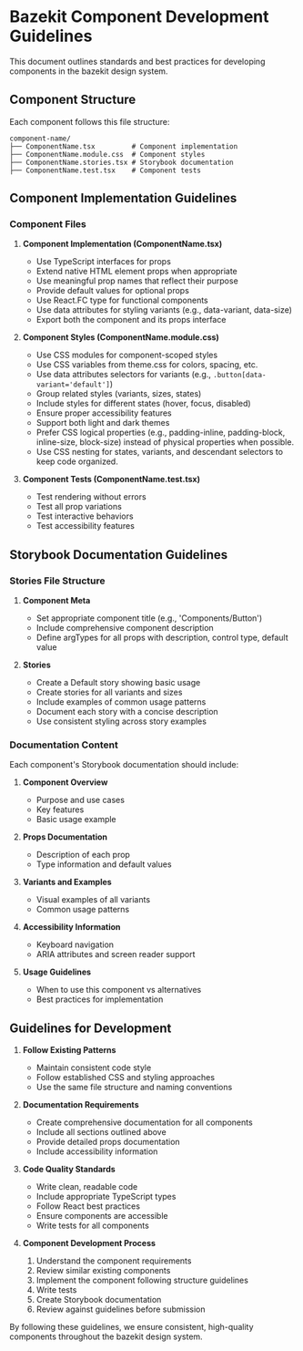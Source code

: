 # Bazekit Component Development Guidelines

This document outlines standards and best practices for developing components in the bazekit design system.

## Component Structure

Each component follows this file structure:

```
component-name/
├── ComponentName.tsx         # Component implementation
├── ComponentName.module.css  # Component styles
├── ComponentName.stories.tsx # Storybook documentation
├── ComponentName.test.tsx    # Component tests
```

## Component Implementation Guidelines

### Component Files

1. **Component Implementation (ComponentName.tsx)**
   - Use TypeScript interfaces for props
   - Extend native HTML element props when appropriate
   - Use meaningful prop names that reflect their purpose
   - Provide default values for optional props
   - Use React.FC type for functional components
   - Use data attributes for styling variants (e.g., data-variant, data-size)
   - Export both the component and its props interface

2. **Component Styles (ComponentName.module.css)**
    - Use CSS modules for component-scoped styles
    - Use CSS variables from theme.css for colors, spacing, etc.
    - Use data attributes selectors for variants (e.g., `.button[data-variant='default']`)
    - Group related styles (variants, sizes, states)
    - Include styles for different states (hover, focus, disabled)
    - Ensure proper accessibility features
    - Support both light and dark themes
    - Prefer CSS logical properties (e.g., padding-inline, padding-block, inline-size, block-size) instead of physical properties when possible.
    - Use CSS nesting for states, variants, and descendant selectors to keep code organized.

3. **Component Tests (ComponentName.test.tsx)**
   - Test rendering without errors
   - Test all prop variations
   - Test interactive behaviors
   - Test accessibility features

## Storybook Documentation Guidelines

### Stories File Structure

1. **Component Meta**
   - Set appropriate component title (e.g., 'Components/Button')
   - Include comprehensive component description
   - Define argTypes for all props with description, control type, default value

2. **Stories**
   - Create a Default story showing basic usage
   - Create stories for all variants and sizes
   - Include examples of common usage patterns
   - Document each story with a concise description
   - Use consistent styling across story examples

### Documentation Content

Each component's Storybook documentation should include:

1. **Component Overview**
   - Purpose and use cases
   - Key features
   - Basic usage example

2. **Props Documentation**
   - Description of each prop
   - Type information and default values

3. **Variants and Examples**
   - Visual examples of all variants
   - Common usage patterns

4. **Accessibility Information**
   - Keyboard navigation
   - ARIA attributes and screen reader support

5. **Usage Guidelines**
   - When to use this component vs alternatives
   - Best practices for implementation

## Guidelines for Development

1. **Follow Existing Patterns**
   - Maintain consistent code style
   - Follow established CSS and styling approaches
   - Use the same file structure and naming conventions

2. **Documentation Requirements**
   - Create comprehensive documentation for all components
   - Include all sections outlined above
   - Provide detailed props documentation
   - Include accessibility information

3. **Code Quality Standards**
   - Write clean, readable code
   - Include appropriate TypeScript types
   - Follow React best practices
   - Ensure components are accessible
   - Write tests for all components

4. **Component Development Process**
   1. Understand the component requirements
   2. Review similar existing components
   3. Implement the component following structure guidelines
   4. Write tests
   5. Create Storybook documentation
   6. Review against guidelines before submission

By following these guidelines, we ensure consistent, high-quality components throughout the bazekit design system.
